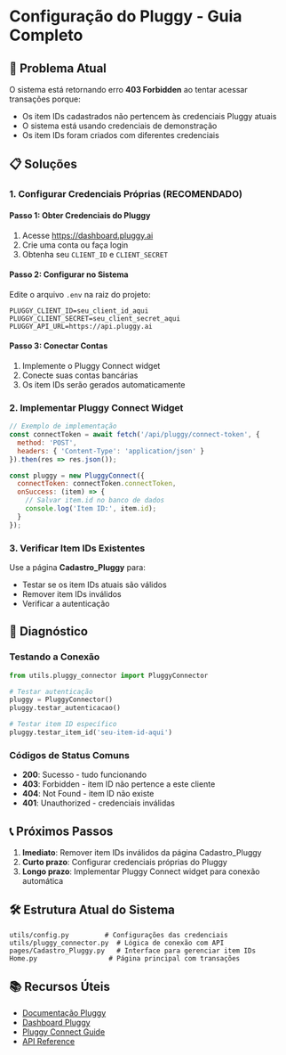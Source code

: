 # Configuração do Pluggy - Guia Completo

## 🚨 Problema Atual

O sistema está retornando erro **403 Forbidden** ao tentar acessar transações porque:

- Os item IDs cadastrados não pertencem às credenciais Pluggy atuais
- O sistema está usando credenciais de demonstração
- Os item IDs foram criados com diferentes credenciais

## 📋 Soluções

### 1. Configurar Credenciais Próprias (RECOMENDADO)

#### Passo 1: Obter Credenciais do Pluggy
1. Acesse https://dashboard.pluggy.ai
2. Crie uma conta ou faça login
3. Obtenha seu `CLIENT_ID` e `CLIENT_SECRET`

#### Passo 2: Configurar no Sistema
Edite o arquivo `.env` na raiz do projeto:

```env
PLUGGY_CLIENT_ID=seu_client_id_aqui
PLUGGY_CLIENT_SECRET=seu_client_secret_aqui
PLUGGY_API_URL=https://api.pluggy.ai
```

#### Passo 3: Conectar Contas
1. Implemente o Pluggy Connect widget
2. Conecte suas contas bancárias
3. Os item IDs serão gerados automaticamente

### 2. Implementar Pluggy Connect Widget

```javascript
// Exemplo de implementação
const connectToken = await fetch('/api/pluggy/connect-token', {
  method: 'POST',
  headers: { 'Content-Type': 'application/json' }
}).then(res => res.json());

const pluggy = new PluggyConnect({
  connectToken: connectToken.connectToken,
  onSuccess: (item) => {
    // Salvar item.id no banco de dados
    console.log('Item ID:', item.id);
  }
});
```

### 3. Verificar Item IDs Existentes

Use a página **Cadastro_Pluggy** para:
- Testar se os item IDs atuais são válidos
- Remover item IDs inválidos
- Verificar a autenticação

## 🔧 Diagnóstico

### Testando a Conexão

```python
from utils.pluggy_connector import PluggyConnector

# Testar autenticação
pluggy = PluggyConnector()
pluggy.testar_autenticacao()

# Testar item ID específico
pluggy.testar_item_id('seu-item-id-aqui')
```

### Códigos de Status Comuns

- **200**: Sucesso - tudo funcionando
- **403**: Forbidden - item ID não pertence a este cliente
- **404**: Not Found - item ID não existe
- **401**: Unauthorized - credenciais inválidas

## 📞 Próximos Passos

1. **Imediato**: Remover item IDs inválidos da página Cadastro_Pluggy
2. **Curto prazo**: Configurar credenciais próprias do Pluggy
3. **Longo prazo**: Implementar Pluggy Connect widget para conexão automática

## 🛠️ Estrutura Atual do Sistema

```
utils/config.py         # Configurações das credenciais
utils/pluggy_connector.py  # Lógica de conexão com API
pages/Cadastro_Pluggy.py   # Interface para gerenciar item IDs
Home.py                  # Página principal com transações
```

## 📚 Recursos Úteis

- [Documentação Pluggy](https://docs.pluggy.ai)
- [Dashboard Pluggy](https://dashboard.pluggy.ai)
- [Pluggy Connect Guide](https://docs.pluggy.ai/docs/pluggy-connect-introduction)
- [API Reference](https://docs.pluggy.ai/reference)
